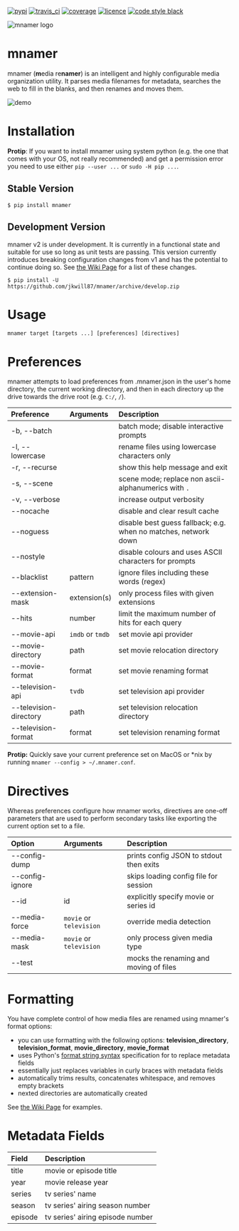 [![pypi](https://img.shields.io/pypi/v/mnamer.svg?style=for-the-badge)](https://pypi.python.org/pypi/mnamer)
[![travis_ci](https://img.shields.io/travis/jkwill87/mnamer/develop.svg?style=for-the-badge)](https://travis-ci.org/jkwill87/mnamer)
[![coverage](https://img.shields.io/codecov/c/github/jkwill87/mnamer/develop.svg?style=for-the-badge)](https://codecov.io/gh/jkwill87/mnamer)
[![licence](https://img.shields.io/github/license/jkwill87/mnamer.svg?style=for-the-badge)](https://en.wikipedia.org/wiki/MIT_License)
[![code style black](https://img.shields.io/badge/Code%20Style-Black-black.svg?style=for-the-badge)](https://github.com/ambv/black)

![mnamer logo](https://github.com/jkwill87/mnamer/raw/develop/_assets/logo.png)


# mnamer

mnamer (**m**edia re**namer**) is an intelligent and highly configurable media organization utility. It parses media filenames for metadata, searches the web to fill in the blanks, and then renames and moves them.

![demo](https://github.com/jkwill87/mnamer/blob/develop/_assets/demo.svg)


# Installation

**Protip**: If you want to install mnamer using system python (e.g. the one that comes with your OS, not really recommended) and get a permission error you need to use either `pip --user ...` or `sudo -H pip ...`.


## Stable Version

`$ pip install mnamer`

## Development Version

mnamer v2 is under development. It is currently in a functional state and suitable for use so long as unit tests are passing. This version currently introduces breaking configuration changes from v1 and has the potential to continue doing so. See [the Wiki Page](https://github.com/jkwill87/mnamer/wiki/Version-2-Changes) for a list of these changes.

`$ pip install -U https://github.com/jkwill87/mnamer/archive/develop.zip`


# Usage

`mnamer target [targets ...] [preferences] [directives]`


# Preferences

mnamer attempts to load preferences from .mnamer.json in the user's home directory, the current working directory, and then in each directory up the drive towards the drive root (e.g. `C:/`, `/`).

| Preference             | Arguments        | Description                                                     |
| :--------------------- | :--------------- | :-------------------------------------------------------------- |
| -b, --batch            |                  | batch mode; disable interactive prompts                         |
| -l, --lowercase        |                  | rename files using lowercase characters only                    |
| -r, --recurse          |                  | show this help message and exit                                 |
| -s, --scene            |                  | scene mode; replace non ascii-alphanumerics with `.`            |
| -v, --verbose          |                  | increase output verbosity                                       |
| --nocache              |                  | disable and clear result cache                                  |
| --noguess              |                  | disable best guess fallback; e.g. when no matches, network down |
| --nostyle              |                  | disable colours and uses ASCII characters for prompts           |
| --blacklist            | pattern          | ignore files including these words (regex)                      |
| --extension-mask       | extension(s)     | only process files with given extensions                        |
| --hits                 | number           | limit the maximum number of hits for each query                 |
| --movie-api            | `imdb` or `tmdb` | set movie api provider                                          |
| --movie-directory      | path             | set movie relocation directory                                  |
| --movie-format         | format           | set movie renaming format                                       |
| --television-api       | `tvdb`           | set television api provider                                     |
| --television-directory | path             | set television relocation directory                             |
| --television-format    | format           | set television renaming format                                  |

**Protip:** Quickly save your current preference set on MacOS or *nix by running `mnamer --config > ~/.mnamer.conf`.


# Directives

Whereas preferences configure how mnamer works, directives are one-off parameters that are used to perform secondary tasks like exporting the current option set to a file.

| Option          | Arguments               | Description                             |
| :-------------- | :---------------------- | :-------------------------------------- |
| --config-dump   |                         | prints config JSON to stdout then exits |
| --config-ignore |                         | skips loading config file for session   |
| --id            | id                      | explicitly specify movie or series id   |
| --media-force   | `movie` or `television` | override media detection                |
| --media-mask    | `movie` or `television` | only process given media type           |
| --test          |                         | mocks the renaming and moving of files  |


# Formatting

You have complete control of how media files are renamed using mnamer's format options:

- you can use formatting with the following options: **television_directory**, **television_format**, **movie_directory**, **movie_format**
- uses Python's [format string syntax](https://docs.python.org/3/library/string.html#format-string-syntax) specification for to replace metadata fields
- essentially just replaces variables in curly braces with metadata fields
- automatically trims results, concatenates whitespace, and removes empty brackets
- nexted directories are automatically created

See [the Wiki Page](https://github.com/jkwill87/mnamer/wiki/Formatting-Examples) for examples.

# Metadata Fields

| Field   | Description                      |
| :------ | :------------------------------- |
| title   | movie or episode title           |
| year    | movie release year               |
| series  | tv series' name                  |
| season  | tv series' airing season number  |
| episode | tv series' airing episode number |

